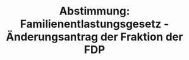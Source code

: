 ---
abstimmung:
  abstimmung: 2
  bundestagssitzung: 177
  legislaturperiode: 19
categories:
- Todo
data:
- title: Abstimmungsergebnis 20200918_2-data.pdf
  url: /res/2021-btw/abstimmungsergebnisse/20200918_2-data.pdf
- title: Abstimmungsergebnis 20200918_2_xls-data.xlsx
  url: /res/2021-btw/abstimmungsergebnisse/20200918_2_xls-data.xlsx
- title: Abstimmungsergebnis 20200918_2_xls-data.csv
  url: /res/2021-btw/abstimmungsergebnisse/csv/20200918_2_xls-data.csv
ergebnis:
  afd:
    enthaltung: 0
    gesamt: 89
    ja: 0
    nein: 67
    nichtabgegeben: 22
    ungueltig: 0
  bü90/gr:
    enthaltung: 0
    gesamt: 67
    ja: 58
    nein: 0
    nichtabgegeben: 9
    ungueltig: 0
  cdu/csu:
    enthaltung: 0
    gesamt: 246
    ja: 0
    nein: 213
    nichtabgegeben: 33
    ungueltig: 0
  die linke.:
    enthaltung: 0
    gesamt: 69
    ja: 58
    nein: 0
    nichtabgegeben: 11
    ungueltig: 0
  fdp:
    enthaltung: 4
    gesamt: 80
    ja: 0
    nein: 69
    nichtabgegeben: 7
    ungueltig: 0
  file: 20200918_2_xls-data.xlsx
  fraktionslos:
    enthaltung: 0
    gesamt: 6
    ja: 1
    nein: 1
    nichtabgegeben: 4
    ungueltig: 0
  spd:
    enthaltung: 1
    gesamt: 152
    ja: 3
    nein: 122
    nichtabgegeben: 26
    ungueltig: 0
layout: abstimmung
links:
- title: Link zu bundestag.de
  url: https://www.bundestag.de/parlament/plenum/abstimmung/abstimmung?id=552
preview: 'Deutscher Bundestag


  177. Sitzung des Deutschen Bundestages

  am Freitag, 18. September 2020


  Endgültiges Ergebnis der Namentlichen Abstimmung Nr. 2


  Antrag der Fraktion BÜNDNIS 90/DIE GRÜNEN

  Nach dem Brand von Moria - Für schnelle Nothilfe und einen menschenrechtsbasierten

  Neustart der europäischen Flüchtlingspolitik

  Drs. 19/22679'
tags:
- Todo
title: 'Abstimmung: Familienentlastungsgesetz - Änderungsantrag der Fraktion der FDP'
---